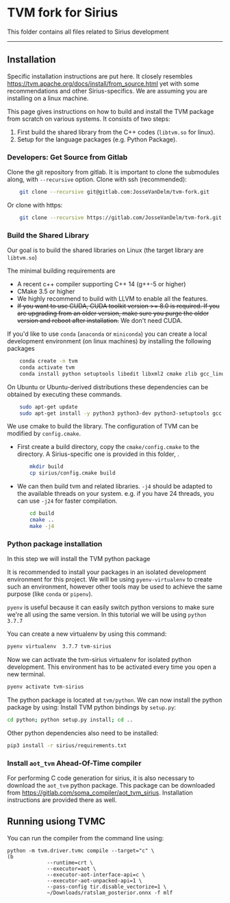# TVM fork for Sirius

This folder contains all files related to Sirius development

---

## Installation
Specific installation instructions are put here.
It closely resembles https://tvm.apache.org/docs/install/from_source.html yet with some recommendations and other Sirius-specifics.
We are assuming you are installing on a linux machine.

This page gives instructions on how to build and install the TVM package from
scratch on various systems. It consists of two steps:

1. First build the shared library from the C++ codes (`libtvm.so` for linux).
2. Setup for the language packages (e.g. Python Package).

### Developers: Get Source from Gitlab

Clone the git repository from gitlab.
It is important to clone the submodules along, with ``--recursive`` option.
Clone with ssh (recommended):
```bash
    git clone --recursive git@gitlab.com:JosseVanDelm/tvm-fork.git
```
Or clone with https:
```bash
    git clone --recursive https://gitlab.com/JosseVanDelm/tvm-fork.git
```


### Build the Shared Library

Our goal is to build the shared libraries on Linux (the target library are `libtvm.so`)

The minimal building requirements are

- A recent c++ compiler supporting C++ 14 (g++-5 or higher)
- CMake 3.5 or higher
- We highly recommend to build with LLVM to enable all the features.
- ~~If you want to use CUDA, CUDA toolkit version >= 8.0 is required. If you are upgrading from an older version, make sure you purge the older version and reboot after installation.~~ We don't need CUDA.

If you'd like to use `conda` (`anaconda` or `miniconda`) you can create a local development environment (on linux machines) by installing the following packages
```bash
    conda create -n tvm
    conda activate tvm
    conda install python setuptools libedit libxml2 cmake zlib gcc_linux-64 gxx_linux-64 libllvm llvm llvm-tools llvmdev 
```

On Ubuntu or Ubuntu-derived distributions these dependencies can be obtained by executing these commands.
```bash
    sudo apt-get update
    sudo apt-get install -y python3 python3-dev python3-setuptools gcc libtinfo-dev zlib1g-dev build-essential cmake libedit-dev libxml2-dev llvm
```
We use cmake to build the library.
The configuration of TVM can be modified by `config.cmake`.

- First create a build directory, copy the ``cmake/config.cmake`` to the directory.
A Sirius-specific one is provided in this folder, .
  ```bash
      mkdir build
      cp sirius/config.cmake build
  ```

- We can then build tvm and related libraries. `-j4` should be adapted to the available threads on your system. e.g. if you have 24 threads, you can use `-j24` for faster compilation.
  ```bash
      cd build
      cmake ..
      make -j4
  ```

### Python package installation

In this step we will install the TVM python package

It is recommended to install your packages in an isolated development environment for this project.
We will be using `pyenv-virtualenv` to create such an environment, however other tools may be used to achieve the same purpose (like `conda` or `pipenv`).

`pyenv` is useful because it can easily switch python versions to make sure we're all using the same version. In this tutorial we will be using `python 3.7.7`

You can create a new virtualenv by using this command:
```bash
pyenv virtualenv  3.7.7 tvm-sirius
```
Now we can activate the tvm-sirius virtualenv for isolated python development.
This environment has to be activated every time you open a new terminal.
```bash
pyenv activate tvm-sirius
```
The python package is located at `tvm/python`.
We can now install the python package by using:
Install TVM python bindings by `setup.py`:
```bash
cd python; python setup.py install; cd ..
```
Other python dependencies also need to be installed:
```bash
pip3 install -r sirius/requirements.txt
```
### Install `aot_tvm` Ahead-Of-Time compiler

For performing C code generation for sirius, it is also necessary to download the `aot_tvm` python package.
This package can be downloaded from https://gitlab.com/soma_compiler/aot_tvm_sirius.
Installation instructions are provided there as well.

## Running usiong TVMC
You can run the compiler from the command line using:
```
python -m tvm.driver.tvmc compile --target="c" \                                                                                                 (b
             --runtime=crt \
             --executor=aot \
             --executor-aot-interface-api=c \
             --executor-aot-unpacked-api=1 \
             --pass-config tir.disable_vectorize=1 \
             ~/Downloads/ratslam_posterior.onnx -f mlf
```
